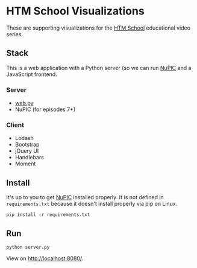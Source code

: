 # HTM School Visualizations

These are supporting visualizations for the [HTM School](https://www.youtube.com/playlist?list=PL3yXMgtrZmDqhsFQzwUC9V8MeeVOQ7eZ9) educational video series.

## Stack

This is a web application with a Python server (so we can run [NuPIC](https://github.com/numenta/nupic) and a JavaScript frontend.

### Server

- [web.py]()
- NuPIC (for episodes 7+)

### Client

- Lodash
- Bootstrap
- jQuery UI
- Handlebars
- Moment

## Install

It's up to you to get [NuPIC](https://github.com/numenta/nupic) installed properly. It is not defined in `requirements.txt` because it doesn't install properly via pip on Linux.

    pip install -r requirements.txt

## Run

    python server.py

View on <http://localhost:8080/>.
